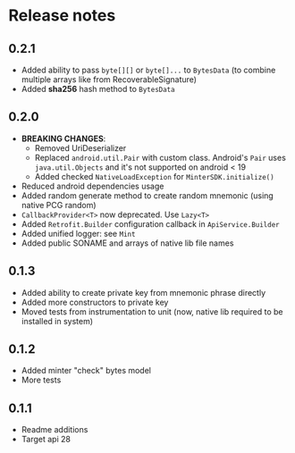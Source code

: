 # Release notes

## 0.2.1
 - Added ability to pass `byte[][]` or `byte[]...` to `BytesData` (to combine multiple arrays like from RecoverableSignature)
 - Added **sha256** hash method to `BytesData`

## 0.2.0
 - **BREAKING CHANGES**:
    - Removed UriDeserializer
    - Replaced `android.util.Pair` with custom class. Android's `Pair` uses `java.util.Objects` and it's not supported on android < 19
    - Added checked `NativeLoadException` for `MinterSDK.initialize()`
 - Reduced android dependencies usage
 - Added random generate method to create random mnemonic (using native PCG random)
 - `CallbackProvider<T>` now deprecated. Use `Lazy<T>`
 - Added `Retrofit.Builder` configuration callback in `ApiService.Builder`
 - Added unified logger: see `Mint`
 - Added public SONAME and arrays of native lib file names

## 0.1.3
 - Added ability to create private key from mnemonic phrase directly
 - Added more constructors to private key
 - Moved tests from instrumentation to unit (now, native lib required to be installed in system)

## 0.1.2
 - Added minter "check" bytes model
 - More tests

## 0.1.1
 - Readme additions
 - Target api 28